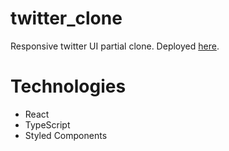# twitter_clone
Responsive twitter UI partial clone.
Deployed <a href="https://lighthearted-cassata-a96ce0.netlify.app/">here<a/>.

# Technologies
- React
- TypeScript
- Styled Components

